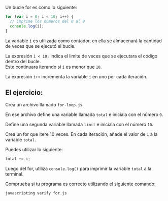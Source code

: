 Un bucle for es como lo siguiente:

```js
for (var i = 0; i < 10; i++) {
  // imprime los números del 0 al 9
  console.log(i);
}
```
La variable `i` es utilizada como contador, en ella se almacenará la cantidad de veces que se ejecutó el bucle.

La expresión `i < 10;` indica el limite de veces que se ejecutara el código dentro del bucle.  
Este continuara iterando si `i` es menor que `10`.

La expresión `i++` incrementa la variable `i` en uno por cada iteración.

## El ejercicio:

Crea un archivo llamado `for-loop.js`.

En ese archivo define una variable llamada `total` e iniciala con el número `0`.

Define una segunda variable llamada `limit` e iniciala con el número `10`.

Crea un for que itere 10 veces. En cada iteración, añade el valor de `i` a la variable `total`.

Puedes utilizar lo siguiente:

```js
total += i;
```

Luego del for, utiliza `console.log()` para imprimir la variable `total` a la terminal.

Comprueba si tu programa es correcto utilizando el siguiente comando:

```bash
javascripting verify for.js
```
